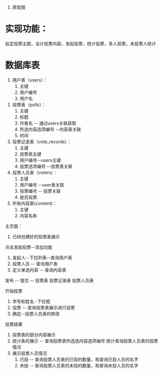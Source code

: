 1. 原型图

# 实现功能：

拟定投票主题，设计投票内容，发起投票，统计投票，多人投票，未投票人统计



# 数据库表

1. 用户表（users）：
   1. 主键
   2. 用户编号
   3. 用户名
2. 投票表（polls）：
   1. 主键
   2. 标题
   3. 作者名 -- 通过users关联获取
   4. 所选内容选项编号 --内容表关联
   5. 时间
3. 投票记录表（vote_records）：
   1. 主键
   2. 投票表主键
   3. 用户编号--users主键
   4. 投票选项编号 --投票表关联
4. 投票人员表（voters）：
   1. 主键
   2. 用户编号 --user表关联
   3. 投票编号 -- 投票关联
   4. 是否投票
5. 所有内容表(content)：
   1. 主键
   2. 内容名称







主页面：

1. 已经创建好的投票表展示

点击发起投票--添加功能

1. 发起人--下拉列表--查询用户表
2. 投票人员 -- 查询用户表
3. 定义单选内容 -- 查询内容表

发布 -- 提交 -- 投票表 投票记录表 投票人员表

开始投票

1. 学号和姓名 -下拉框
2. 投票 -- 查询投票表展示进行投票
3. 确定--投票人员表的修改

投票结果

1. 投票表的部分内容展示
2. 统计条的展示 -- 查询投票表所选选内容选项编号  统计查询投票人员表的投票情况
3. 展示投票人员情况
   1. 已投 -- 查询投票人员表的已投的数量，和查询已投人员的名字
   2. 未投 -- 查询投票人员表的未投的数量，和查询未投人员的名字
